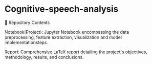 # Cognitive-speech-analysis

📁 Repository Contents

Notebook(Project): Jupyter Notebook encompassing the data preprocessing, feature extraction, visualization and model implementationsteps.

Report: Comprehensive LaTeX report detailing the project's objectives, methodology, results, and conclusions.
